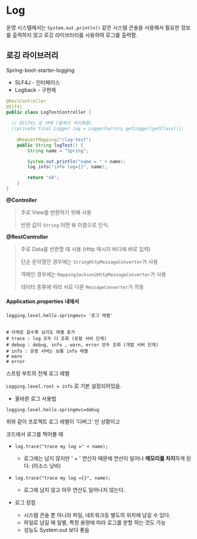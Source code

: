 # Log

운영 시스템에서는 `System.out.println()` 같은 시스템 콘솔을 사용해서 필요한 정보를 출력하지 않고 로깅 라이브러리를 사용하여 로그를 출력함.



## 로깅 라이브러리

Spring-boot-starter-logging 



* SLF4J - 인터페이스
* Logback  - 구현체



```java
@RestController
@Slf4j
public class LogTestController {
   
  // @Slf4j 로 대체 (롬복이 처리해줌)
  //private final Logger log = LoggerFactory.getLogger(getClass());
 
    @RequestMapping("/log-test")
    public String logTest() {
        String name = "Spring";

        System.out.println("name = " + name);
        log.info("info log={}", name);

        return "ok";
    }
}
```





**@Controller**

> 주로 View를 반환하기 위해 사용
>
> 반환 값이 `String` 이면 뷰 이름으로 인식.



**@RestController**

> 주로 Data를 반환할 때 사용 (Http 메시지 바디에 바로 입력)
>
> 단순 문자열인 경우에는 `StringHttpMessageConverter`가 사용
>
> 객체인 경우에는 `MappingJackson2HttpMessageConverter`가 사용
>
> 데이터 종류에 따라 서로 다른 `MessageConverter`가 작동





#### Application.properties 내에서

```
logging.level.hello.springmvc= '로그 레벨'


# 아래로 갈수록 심각도 레벨 증가
# trace : log 모두 다 조회 (로컬 서버 단계)
# debug : debug, info , warn, error 모두 조회 (개발 서버 단계)
# info : 운영 서버는 보통 info 레벨
# warn 
# error
```



 스프링 부트의 전체 로그 레벨 

`Logging.level.root = info` 로 기본 설정되어있음.



* 올바른 로그 사용법

```
logging.level.hello.springmvc=debug
```

위와 같이 프로젝트 로그 레벨이 '디버그' 인 상황이고 

코드에서 로그를 찍어볼 때

* `log.trace("trace my log =" + name);`  
  * 로그에는 남지 않지만  ' + ' 연산자 때문에 연산이 일어나 **메모리를 차지**하게 된다. (리소스 낭비) 

* `log.trace("trace my log ={}", name);` 
  * 로그에 남지 않고 아무 연산도 일어나지 않는다.



* 로그 장점
  * 시스템 콘솔 뿐 아니라 파일, 네트워크등 별도의 위치에 남길 수 있다.
  * 파일로 남길 때 일별, 특정 용량에 따라 로그를 분할 하는 것도 가능
  * 성능도 System.out 보다 좋음 